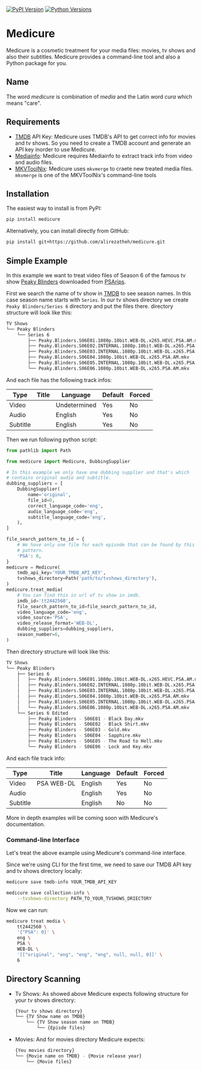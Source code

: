 [![PyPI Version](https://img.shields.io/pypi/v/medicure)](https://pypi.python.org/pypi/medicure)
[![Python Versions](https://img.shields.io/pypi/pyversions/medicure)](https://pypi.org/project/medicure)

# Medicure
Medicure is a cosmetic treatment for your media files: movies, tv shows
and also their subtitles. Medicure provides a command-line tool and also
a Python package for you.

## Name
The word *medicure* is combination of *media* and the Latin word *cura*
which means "care".

## Requirements
- [TMDB](https://www.themoviedb.org) API Key: Medicure uses TMDB's API to get
  correct info for movies and tv shows. So you need to create a TMDB account
  and generate an API key inorder to use Medicure.
- [Mediainfo](https://mediaarea.net/en/MediaInfo): Medicure requires Mediainfo
  to extract track info from video and audio files.
- [MKVToolNix](https://mkvtoolnix.download): Medicure uses `mkvmerge` to craete
  new treated media files. `mkvmerge` is one of the MKVToolNix's command-line
  tools

## Installation
The easiest way to install is from PyPI:
```bash
pip install medicure
```
Alternatively, you can install directly from GitHub:
```bash
pip install git+https://github.com/alirezatheh/medicure.git
```

## Simple Example
In this example we want to treat video files of Season 6 of the famous tv show
[Peaky Blinders](https://en.wikipedia.org/wiki/Peaky_Blinders_(TV_series))
downloaded from [PSArips](https://psa.pm).

First we search the name of tv show in [TMDB](https://www.themoviedb.org) to
see season names. In this case season name starts with `Series`. In our
tv shows directory we create `Peaky Blinders/Series 6` directory and put the
files there. directory structure will look like this:
```bash
TV Shows
└── Peaky Blinders
    └── Series 6
        ├── Peaky.Blinders.S06E01.1080p.10bit.WEB-DL.x265.HEVC.PSA.AM.mkv
        ├── Peaky.Blinders.S06E02.INTERNAL.1080p.10bit.WEB-DL.x265.PSA.AM.mkv
        ├── Peaky.Blinders.S06E03.INTERNAL.1080p.10bit.WEB-DL.x265.PSA.AM.mkv
        ├── Peaky.Blinders.S06E04.1080p.10bit.WEB-DL.x265.PSA.AM.mkv
        ├── Peaky.Blinders.S06E05.INTERNAL.1080p.10bit.WEB-DL.x265.PSA.AM.mkv
        └── Peaky.Blinders.S06E06.1080p.10bit.WEB-DL.x265.PSA.AM.mkv
```

And each file has the following track infos:

| Type     | Title | Language     | Default | Forced |
|----------|-------|--------------|---------|--------|
| Video    |       | Undetermined | Yes     | No     |
| Audio    |       | English      | Yes     | No     |
| Subtitle |       | English      | Yes     | No     |


Then we run following python script:
```python
from pathlib import Path

from medicure import Medicure, DubbingSupplier

# In this example we only have one dubbing supplier and that's which
# contains original audio and subtitle.
dubbing_suppliers = [
    DubbingSupplier(
        name='original',
        file_id=0,
        correct_language_code='eng',
        audio_language_code='eng',
        subtitle_language_code='eng',
    ),
]

file_search_pattern_to_id = {
    # We have only one file for each episode that can be found by this
    # pattern.
    'PSA': 0,
}
medicure = Medicure(
    tmdb_api_key='YOUR_TMDB_API_KEY',
    tvshows_directory=Path('path/to/tvshows_directory'),
)
medicure.treat_media(
    # You can find this in url of tv show in imdb.
    imdb_id='tt2442560',
    file_search_pattern_to_id=file_search_pattern_to_id,
    video_language_code='eng',
    video_source='PSA',
    video_release_format='WEB-DL',
    dubbing_suppliers=dubbing_suppliers,
    season_number=6,
)
```
Then directory structure will look like this:
```bash
TV Shows
└── Peaky Blinders
    ├── Series 6
    │   ├── Peaky.Blinders.S06E01.1080p.10bit.WEB-DL.x265.HEVC.PSA.AM.mkv
    │   ├── Peaky.Blinders.S06E02.INTERNAL.1080p.10bit.WEB-DL.x265.PSA.AM.mkv
    │   ├── Peaky.Blinders.S06E03.INTERNAL.1080p.10bit.WEB-DL.x265.PSA.AM.mkv
    │   ├── Peaky.Blinders.S06E04.1080p.10bit.WEB-DL.x265.PSA.AM.mkv
    │   ├── Peaky.Blinders.S06E05.INTERNAL.1080p.10bit.WEB-DL.x265.PSA.AM.mkv
    │   └── Peaky.Blinders.S06E06.1080p.10bit.WEB-DL.x265.PSA.AM.mkv
    └── Series 6 Edited
        ├── Peaky Blinders - S06E01 - Black Day.mkv
        ├── Peaky Blinders - S06E02 - Black Shirt.mkv
        ├── Peaky Blinders - S06E03 - Gold.mkv
        ├── Peaky Blinders - S06E04 - Sapphire.mkv
        ├── Peaky Blinders - S06E05 - The Road to Hell.mkv
        └── Peaky Blinders - S06E06 - Lock and Key.mkv
```
And each file track info:

| Type     | Title      | Language | Default | Forced |
|----------|------------|----------|---------|--------|
| Video    | PSA WEB-DL | English  | Yes     | No     |
| Audio    |            | English  | Yes     | No     |
| Subtitle |            | English  | No      | No     |

More in depth examples will be coming soon with Medicure's documentation.

### Command-line Interface
Let's treat the above example using Medicure's command-line
interface.

Since we're using CLI for the first time, we need to save our
TMDB API key and tv shows directory locally:
```bash
medicure save tmdb-info YOUR_TMDB_API_KEY
```
```bash
medicure save collection-info \
    --tvshows-directory PATH_TO_YOUR_TVSHOWS_DRIECTORY
```
Now we can run:
```bash
medicure treat media \
    tt2442560 \
    '{"PSA": 0}' \
    eng \
    PSA \
    WEB-DL \
    '[["original", "eng", "eng", "eng", null, null, 0]]' \
    6
```

## Directory Scanning
- Tv Shows: As showed above Medicure expects following structure for your
  tv shows directory:
  ```bash
  {Your tv shows directory}
  └── {TV Show name on TMDB}
      └── {TV Show season name on TMDB}
          └── {Episde files}
  ```
- Movies: And for movies directory Medicure expects:
  ```bash
  {You movies directory}
  └── {Movie name on TMDB} - {Movie release year}
      └── {Movie files}
  ```

